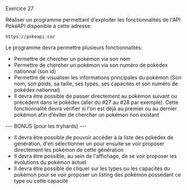 Exercice 27

Réaliser un programme permettant d'exploiter les fonctionnalités de l'API PokéAPI disponible à cette adresse: 

```text
https://pokeapi.co/
```

Le programme devra permettre plusieurs fonctionnalités:
* Permettre de chercher un pokémon via son nom
* Permettre de chercher un pokémon via son numéro de pokédex nationnal (son id)
* Permettre de visualiser les informations principales du pokémon (Son nom, son poids, sa taille, ses types, ses capacités et son numéro de pokédex nationnal)
* Il devra être possible de passer directement au pokémon suivant ou précédent dans le pokédex (aller du #27 au #28 par exemple). Cette fonctionnalité devra vérifier si l'on est déjà au premier ou au dernier pokémon afin d'éviter de chercher un pokémon non existant


--- BONUS (pour les tryhards) ---

* Il devra être possible de pouvoir accéder à la liste des pokédex de génération, d'en sélectionner un pour ensuite se voir proposer directement les pokémon de cette génération
* Il devra être possible, au sein de l'affichage, de se voir proposer les évolutions du pokémon actuel
* Il devra être possible de cliquer sur les types ou les capacités du pokémon pour se voir proposer un listing des pokémon possédant ce type ou cette capacité